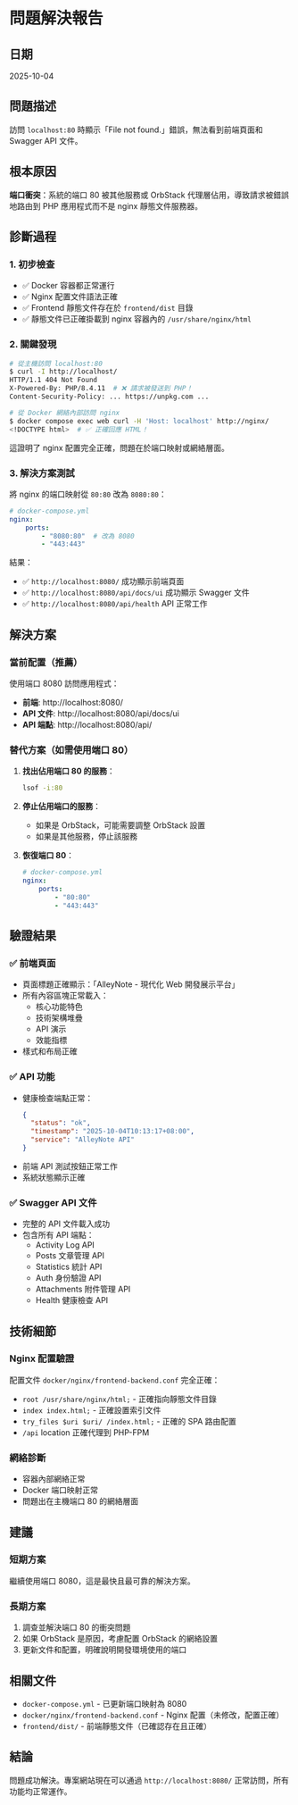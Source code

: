 # 問題解決報告

## 日期
2025-10-04

## 問題描述
訪問 `localhost:80` 時顯示「File not found.」錯誤，無法看到前端頁面和 Swagger API 文件。

## 根本原因
**端口衝突**：系統的端口 80 被其他服務或 OrbStack 代理層佔用，導致請求被錯誤地路由到 PHP 應用程式而不是 nginx 靜態文件服務器。

## 診斷過程

### 1. 初步檢查
- ✅ Docker 容器都正常運行
- ✅ Nginx 配置文件語法正確
- ✅ Frontend 靜態文件存在於 `frontend/dist` 目錄
- ✅ 靜態文件已正確掛載到 nginx 容器內的 `/usr/share/nginx/html`

### 2. 關鍵發現
```bash
# 從主機訪問 localhost:80
$ curl -I http://localhost/
HTTP/1.1 404 Not Found
X-Powered-By: PHP/8.4.11  # ❌ 請求被發送到 PHP！
Content-Security-Policy: ... https://unpkg.com ...

# 從 Docker 網絡內部訪問 nginx
$ docker compose exec web curl -H 'Host: localhost' http://nginx/
<!DOCTYPE html>  # ✅ 正確回應 HTML！
```

這證明了 nginx 配置完全正確，問題在於端口映射或網絡層面。

### 3. 解決方案測試
將 nginx 的端口映射從 `80:80` 改為 `8080:80`：

```yaml
# docker-compose.yml
nginx:
    ports:
        - "8080:80"  # 改為 8080
        - "443:443"
```

結果：
- ✅ `http://localhost:8080/` 成功顯示前端頁面
- ✅ `http://localhost:8080/api/docs/ui` 成功顯示 Swagger 文件
- ✅ `http://localhost:8080/api/health` API 正常工作

## 解決方案

### 當前配置（推薦）
使用端口 8080 訪問應用程式：
- **前端**: http://localhost:8080/
- **API 文件**: http://localhost:8080/api/docs/ui  
- **API 端點**: http://localhost:8080/api/

### 替代方案（如需使用端口 80）
1. **找出佔用端口 80 的服務**：
   ```bash
   lsof -i:80
   ```

2. **停止佔用端口的服務**：
   - 如果是 OrbStack，可能需要調整 OrbStack 設置
   - 如果是其他服務，停止該服務

3. **恢復端口 80**：
   ```yaml
   # docker-compose.yml
   nginx:
       ports:
           - "80:80"
           - "443:443"
   ```

## 驗證結果

### ✅ 前端頁面
- 頁面標題正確顯示：「AlleyNote - 現代化 Web 開發展示平台」
- 所有內容區塊正常載入：
  - 核心功能特色
  - 技術架構堆疊
  - API 演示
  - 效能指標
- 樣式和布局正確

### ✅ API 功能
- 健康檢查端點正常：
  ```json
  {
    "status": "ok",
    "timestamp": "2025-10-04T10:13:17+08:00",
    "service": "AlleyNote API"
  }
  ```
- 前端 API 測試按鈕正常工作
- 系統狀態顯示正確

### ✅ Swagger API 文件
- 完整的 API 文件載入成功
- 包含所有 API 端點：
  - Activity Log API
  - Posts 文章管理 API
  - Statistics 統計 API
  - Auth 身份驗證 API
  - Attachments 附件管理 API
  - Health 健康檢查 API

## 技術細節

### Nginx 配置驗證
配置文件 `docker/nginx/frontend-backend.conf` 完全正確：
- `root /usr/share/nginx/html;` - 正確指向靜態文件目錄
- `index index.html;` - 正確設置索引文件
- `try_files $uri $uri/ /index.html;` - 正確的 SPA 路由配置
- `/api` location 正確代理到 PHP-FPM

### 網絡診斷
- 容器內部網絡正常
- Docker 端口映射正常
- 問題出在主機端口 80 的網絡層面

## 建議

### 短期方案
繼續使用端口 8080，這是最快且最可靠的解決方案。

### 長期方案
1. 調查並解決端口 80 的衝突問題
2. 如果 OrbStack 是原因，考慮配置 OrbStack 的網絡設置
3. 更新文件和配置，明確說明開發環境使用的端口

## 相關文件
- `docker-compose.yml` - 已更新端口映射為 8080
- `docker/nginx/frontend-backend.conf` - Nginx 配置（未修改，配置正確）
- `frontend/dist/` - 前端靜態文件（已確認存在且正確）

## 結論
問題成功解決。專案網站現在可以通過 `http://localhost:8080/` 正常訪問，所有功能均正常運作。
